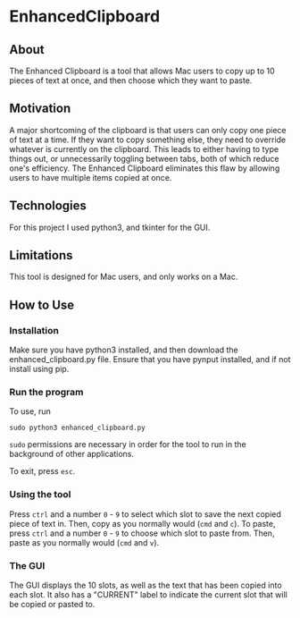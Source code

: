 # EnhancedClipboard

## About
The Enhanced Clipboard is a tool that allows Mac users to copy up to 10 pieces of text at once, and then choose which they want to paste.

## Motivation
A major shortcoming of the clipboard is that users can only copy one piece of text at a time. If they want to copy something else, they need to override whatever is currently on the clipboard. This leads to either having to type things out, or unnecessarily toggling between tabs, both of which reduce one's efficiency. The Enhanced Clipboard eliminates this flaw by allowing users to have multiple items copied at once. 

## Technologies
For this project I used python3, and tkinter for the GUI.

## Limitations
This tool is designed for Mac users, and only works on a Mac. 

## How to Use

### Installation
Make sure you have python3 installed, and then download the enhanced_clipboard.py file. Ensure that you have pynput installed, and if not install using pip.

### Run the program
To use, run 
```
sudo python3 enhanced_clipboard.py
```
`sudo` permissions are necessary in order for the tool to run in the background of other applications. 

To exit, press `esc`.

### Using the tool

Press `ctrl` and a number `0` - `9` to select which slot to save the next copied piece of text in. Then, copy as you normally would (`cmd` and `c`). To paste, press `ctrl` and a number `0` - `9` to choose which slot to paste from. Then, paste as you normally would (`cmd` and `v`).

### The GUI

The GUI displays the 10 slots, as well as the text that has been copied into each slot. It also has a "CURRENT" label to indicate the current slot that will be copied or pasted to.
